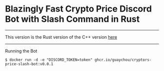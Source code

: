 # Blazingly Fast Crypto Price Discord Bot with Slash Command in Rust
---

This version is the Rust version of the C++ version [here]("https://github.com/asiantbd/crypto-prices-slash-bot-cpp")

--- 
Running the Bot
```shell
$ docker run -d -e "DISCORD_TOKEN=token" ghcr.io/guaychou/cryptors-price-slash-bot:v0.0.1
```